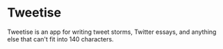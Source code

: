 # Tweetise 

Tweetise is an app for writing tweet storms, Twitter essays, and anything else that can't fit into 140 characters. 
